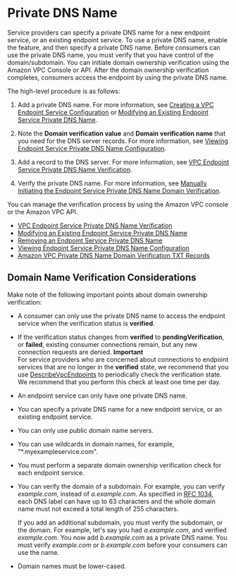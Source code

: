 # Private DNS Name<a name="verify-domains"></a>

Service providers can specify a private DNS name for a new endpoint service, or an existing endpoint service\. To use a private DNS name, enable the feature, and then specify a private DNS name\. Before consumers can use the private DNS name, you must verify that you have control of the domain/subdomain\. You can initiate domain ownership verification using the Amazon VPC Console or API\. After the domain ownership verification completes, consumers access the endpoint by using the private DNS name\.

The high\-level procedure is as follows:

1. Add a private DNS name\. For more information, see [Creating a VPC Endpoint Service Configuration](create-endpoint-service.md) or [Modifying an Existing Endpoint Service Private DNS Name](modify-vpc-endpoint-service-dns-name.md)\.

1. Note the **Domain verification value** and **Domain verification name** that you need for the DNS server records\. For more information, see [Viewing Endpoint Service Private DNS Name Configuration](view-vpc-endpoint-service-dns-name.md)\.

1. Add a record to the DNS server\. For more information, see [VPC Endpoint Service Private DNS Name Verification](endpoint-services-dns-validation.md)\.

1. Verify the private DNS name\. For more information, see [Manually Initiating the Endpoint Service Private DNS Name Domain Verification](verify-vpc-endpoint-service-dns-name.md)\.

You can manage the verification process by using the Amazon VPC console or the Amazon VPC API\.
+ [VPC Endpoint Service Private DNS Name Verification](endpoint-services-dns-validation.md)
+ [Modifying an Existing Endpoint Service Private DNS Name](modify-vpc-endpoint-service-dns-name.md)
+ [Removing an Endpoint Service Private DNS Name](remove-vpc-endpoint-service-dns-name.md)
+ [Viewing Endpoint Service Private DNS Name Configuration](view-vpc-endpoint-service-dns-name.md)
+ [Amazon VPC Private DNS Name Domain Verification TXT Records](dns-txt-records.md)

## Domain Name Verification Considerations<a name="considerations"></a>

Make note of the following important points about domain ownership verification:
+ A consumer can only use the private DNS name to access the endpoint service when the verification status is **verified**\.
+ If the verification status changes from **verified** to **pendingVerification**, or **failed**, existing consumer connections remain, but any new connection requests are denied\.
**Important**  
For service providers who are concerned about connections to endpoint services that are no longer in the **verified** state, we recommend that you use [DescribeVpcEndpoints](https://docs.aws.amazon.com/AWSEC2/latest/APIReference/API_DescribeVpcEndpoints.html) to periodically check the verification state\. We recommend that you perform this check at least one time per day\.
+ An endpoint service can only have one private DNS name\.
+ You can specify a private DNS name for a new endpoint service, or an existing endpoint service\.
+ You can only use public domain name servers\.
+ You can use wildcards in domain names, for example, "\*\.myexampleservice\.com"\.
+ You must perform a separate domain ownership verification check for each endpoint service\. 
+ You can verify the domain of a subdomain\. For example, you can verify *example\.com*, instead of *a\.example\.com*\. As specified in [RFC 1034](https://tools.ietf.org/html/rfc1034#section-3.6), each DNS label can have up to 63 characters and the whole domain name must not exceed a total length of 255 characters\. 

  If you add an additional subdomain, you must verify the subdomain, or the domain\. For example, let's say you had *a\.example\.com*, and verified *example\.com*\. You now add *b\.example\.com* as a private DNS name\. You must verify *example\.com* or *b\.example\.com* before your consumers can use the name\.
+ Domain names must be lower\-cased\.